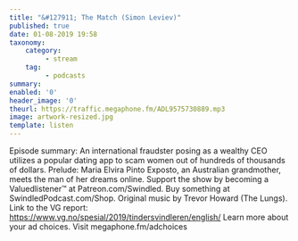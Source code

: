 ```yaml
---
title: "&#127911; The Match (Simon Leviev)"
published: true
date: 01-08-2019 19:58
taxonomy:
    category:
         - stream
    tag:
         - podcasts
summary:
enabled: '0'
header_image: '0'
theurl: https://traffic.megaphone.fm/ADL9575730889.mp3
image: artwork-resized.jpg
template: listen
---
```

 
Episode summary: An international fraudster posing as a wealthy CEO utilizes a popular dating app to scam women out of hundreds of thousands of dollars. Prelude: Maria Elvira Pinto Exposto, an Australian grandmother, meets the man of her dreams online. Support the show by becoming a Valuedlistener™ at Patreon.com/Swindled. Buy something at SwindledPodcast.com/Shop. Original music by Trevor Howard (The Lungs). Link to the VG report: https://www.vg.no/spesial/2019/tindersvindleren/english/ Learn more about your ad choices. Visit megaphone.fm/adchoices
